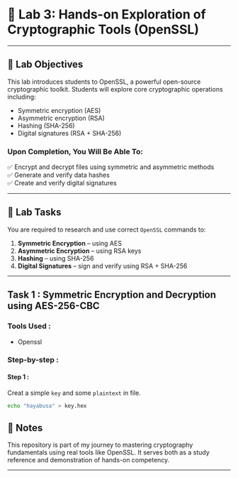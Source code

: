# 🔐 Lab 3: Hands-on Exploration of Cryptographic Tools (OpenSSL)

---

## 🧠 Lab Objectives

This lab introduces students to OpenSSL, a powerful open-source cryptographic toolkit. Students will explore core cryptographic operations including:

- Symmetric encryption (AES)
- Asymmetric encryption (RSA)
- Hashing (SHA-256)
- Digital signatures (RSA + SHA-256)

### Upon Completion, You Will Be Able To:

✅ Encrypt and decrypt files using symmetric and asymmetric methods  
✅ Generate and verify data hashes  
✅ Create and verify digital signatures

---

## 🧩 Lab Tasks

You are required to research and use correct `OpenSSL` commands to:

1. **Symmetric Encryption** – using AES
2. **Asymmetric Encryption** – using RSA keys
3. **Hashing** – using SHA-256
4. **Digital Signatures** – sign and verify using RSA + SHA-256

---

## Task 1 : Symmetric Encryption and Decryption using AES-256-CBC

### Tools Used :
- Openssl

### Step-by-step :

#### Step 1 :
Creat a simple `key` and some `plaintext` in file.

```bash
echo "hayabusa" > key.hex
```





## 📌 Notes

This repository is part of my journey to mastering cryptography fundamentals using real tools like OpenSSL. It serves both as a study reference and demonstration of hands-on competency.

---

